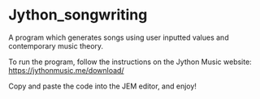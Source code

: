 # Jython_songwriting

A program which generates songs using user inputted values and contemporary music theory.

To run the program, follow the instructions on the Jython Music website:
https://jythonmusic.me/download/

Copy and paste the code into the JEM editor, and enjoy!

